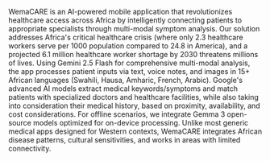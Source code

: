 WemaCARE is an AI-powered mobile application that revolutionizes healthcare access across Africa by intelligently connecting patients to appropriate specialists through multi-modal symptom analysis. Our solution addresses Africa's critical healthcare crisis (where only 2.3 healthcare workers serve per 1000 population compared to 24.8 in America), and a projected 6.1 million healthcare worker shortage by 2030 threatens millions of lives.
Using Gemini 2.5 Flash for comprehensive multi-modal analysis, the app processes patient inputs via text, voice notes, and images in 15+ African languages (Swahili, Hausa, Amharic, French, Arabic). Google's advanced AI models extract medical keywords/symptoms and match patients with specialized doctors and healthcare facilities, while also taking into consideration their medical history, based on proximity, availability, and cost considerations. For offline scenarios, we integrate Gemma 3 open-source models optimized for on-device processing. Unlike most generic medical apps designed for Western contexts, WemaCARE integrates African disease patterns, cultural sensitivities, and works in areas with limited connectivity.
